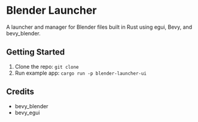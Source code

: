 # Blender Launcher

A launcher and manager for Blender files built in Rust using egui, Bevy, and bevy_blender.

## Getting Started

1. Clone the repo: `git clone `
1. Run example app: `cargo run -p blender-launcher-ui`

## Credits

- bevy_blender
- bevy_egui
